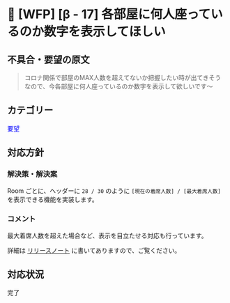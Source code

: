# 🌳 [WFP] [β - 17] 各部屋に何人座っているのか数字を表示してほしい

## 不具合・要望の原文

> コロナ関係で部屋のMAX人数を超えてないか把握したい時が出てきそうなので、今各部屋に何人座っているのか数字を表示して欲しいです～

## カテゴリー

<span style="color: blue;">要望</span>



## 対応方針

### 解決策・解決案

Room ごとに、ヘッダーに `28 / 30` のように `[現在の着席人数] / [最大着席人数]` を表示できる機能を実装します。

### コメント

最大着席人数を超えた場合など、表示を目立たせる対応も行っています。

詳細は [リリースノート](https://github.com/a-kodama/WFP_beta_test/blob/master/ReleaseNotes/ReleaseNotes_0.3.0.md) に書いてありますので、ご覧ください。

## 対応状況

完了